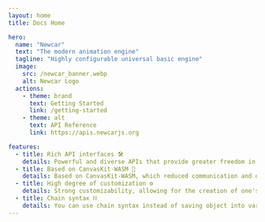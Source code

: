 ```yaml
---
layout: home
title: Docs Home

hero:
  name: "Newcar"
  text: "The modern animation engine"
  tagline: "Highly configurable universal basic engine"
  image:
    src: /newcar_banner.webp
    alt: Newcar Logo
  actions:
    - theme: brand
      text: Getting Started
      link: /getting-started
    - theme: alt
      text: API Reference
      link: https://apis.newcarjs.org

features:
  - title: Rich API interfaces 🛠️
    details: Powerful and diverse APIs that provide greater freedom in creating animations
  - title: Based on CanvasKit-WASM 🧬
    details: Based on CanvasKit-WASM, which reduced communication and data exchange between CPU and GPU ensures strong animation speed
  - title: High degree of customization ⚙️
    details: Strong customizability, allowing for the creation of one's own animation style
  - title: Chain syntax ⛓️
    details: You can use chain syntax instead of saving object into variable, which makes the development efficient
---
```

